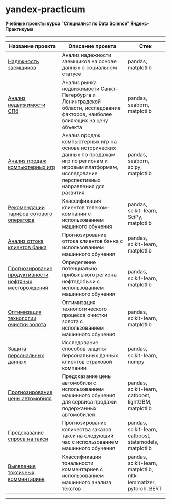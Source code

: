 # yandex-practicum
**Учебные проекты курса "Специалист по Data Science" Яндекс-Практикума**
_______
|Название проекта| Описание проекта | Cтек |
|----| --- | ----------- |
|[Надежность заемщиков](https://github.com/fedor-konovalenko/yandex-practicum/tree/main/%D0%BD%D0%B0%D0%B4%D0%B5%D0%B6%D0%BD%D0%BE%D1%81%D1%82%D1%8C%20%D0%B7%D0%B0%D0%B5%D0%BC%D1%89%D0%B8%D0%BA%D0%BE%D0%B2)| Анализ надежности заемщиков на основе данных о социальном статусе| pandas, matplotlib |
|[Анализ недвижимости СПб](https://github.com/fedor-konovalenko/yandex-practicum/tree/main/%D0%B0%D0%BD%D0%B0%D0%BB%D0%B8%D0%B7%20%D0%BD%D0%B5%D0%B4%D0%B2%D0%B8%D0%B6%D0%B8%D0%BC%D0%BE%D1%81%D1%82%D0%B8%20%D0%A1%D0%9F%D0%B1)| Анализ рынка недвижимости Санкт-Петербурга и Ленинградской области, исследование факторов, наиболее влияющих на цену объекта | pandas, seaborn, matplotlib |
|[Анализ продаж компьютерных игр](https://github.com/fedor-konovalenko/yandex-practicum/tree/main/%D0%B0%D0%BD%D0%B0%D0%BB%D0%B8%D0%B7%20%D0%BF%D1%80%D0%BE%D0%B4%D0%B0%D0%B6%20%D0%BA%D0%BE%D0%BC%D0%BF%D1%8C%D1%8E%D1%82%D0%B5%D1%80%D0%BD%D1%8B%D1%85%20%D0%B8%D0%B3%D1%80)| Анализ продаж компьютерных игр на основе исторических данных по продажам игр по регионам и игровым платформам, исследование перспективных направления для развития | pandas, seaborn, scipy, matplotlib |
|[Рекомендации тарифов сотового оператора](https://github.com/fedor-konovalenko/yandex-practicum/tree/main/ML%20%D0%B4%D0%BB%D1%8F%20%D0%B2%D1%8B%D0%B1%D0%BE%D1%80%D0%B0%20%D1%82%D0%B0%D1%80%D0%B8%D1%84%D0%B0%20%D1%81%D0%B2%D1%8F%D0%B7%D0%B8)| Классификация клиентов телеком-компании с использованием машиного обучения | pandas, scikit-learn, SciPy, matplotlib |
|[Анализ оттока клиентов банка](https://github.com/fedor-konovalenko/yandex-practicum/tree/main/ML%20%D0%B4%D0%BB%D1%8F%20%D0%B0%D0%BD%D0%B0%D0%BB%D0%B8%D0%B7%D0%B0%20%D0%BE%D1%82%D1%82%D0%BE%D0%BA%D0%B0%20%D0%BA%D0%BB%D0%B8%D0%B5%D0%BD%D1%82%D0%BE%D0%B2%20%D0%B1%D0%B0%D0%BD%D0%BA%D0%B0)|Прогнозирование оттока клиентов банка с использованием машинного обучения| pandas, scikit-learn, matplotlib | 
|[Прогнозирование продуктивности нефтяных месторождений](https://github.com/fedor-konovalenko/yandex-practicum/tree/main/ML%20%D0%B4%D0%BB%D1%8F%20%D0%BF%D1%80%D0%B5%D0%B4%D1%81%D0%BA%D0%B0%D0%B7%D0%B0%D0%BD%D0%B8%D1%8F%20%D0%BF%D1%80%D0%BE%D0%B4%D1%83%D0%BA%D1%82%D0%B8%D0%B2%D0%BD%D0%BE%D1%81%D1%82%D0%B8%20%D0%BC%D0%B5%D1%81%D1%82%D0%BE%D1%80%D0%BE%D0%B6%D0%B4%D0%B5%D0%BD%D0%B8%D1%8F%20%D0%BD%D0%B5%D1%84%D1%82%D0%B8)| Определение потенциально прибыльного региона нефтедобычи с использованием машинного обучения | pandas, scikit-learn, matplotlib|
|[Оптимизация технологии очистки золота](https://github.com/fedor-konovalenko/yandex-practicum/tree/main/ML%20%D0%B4%D0%BB%D1%8F%20%D0%BE%D0%BF%D1%82%D0%B8%D0%BC%D0%B8%D0%B7%D0%B0%D1%86%D0%B8%D0%B8%20%D1%82%D0%B5%D1%85%D0%BD%D0%BE%D0%BB%D0%BE%D0%B3%D0%B8%D0%B8%20%D0%BE%D1%87%D0%B8%D1%81%D1%82%D0%BA%D0%B8%20%D0%B7%D0%BE%D0%BB%D0%BE%D1%82%D0%B0)| Оптимизация технологического процесса очистки золота с использованием машинного обучения | pandas, scikit-learn, matplotlib|
|[Защита персональных данных](https://github.com/fedor-konovalenko/yandex-practicum/tree/main/ML%20%D0%B8%20%D0%B7%D0%B0%D1%89%D0%B8%D1%82%D0%B0%20%D0%BF%D0%B5%D1%80%D1%81%D0%BE%D0%BD%D0%B0%D0%BB%D1%8C%D0%BD%D1%8B%D1%85%20%D0%B4%D0%B0%D0%BD%D0%BD%D1%8B%D1%85)| Исследование способов защиты персональных данных клиентов страховой компании | pandas, scikit-learn, numpy|
|[Прогнозирование цены автомобиля](https://github.com/fedor-konovalenko/yandex-practicum/tree/main/ML%20%D0%B4%D0%BB%D1%8F%20%D0%BF%D1%80%D0%B5%D0%B4%D1%81%D0%BA%D0%B0%D0%B7%D0%B0%D0%BD%D0%B8%D1%8F%20%D1%86%D0%B5%D0%BD%D1%8B%20%D0%B0%D0%B2%D1%82%D0%BE%D0%BC%D0%BE%D0%B1%D0%B8%D0%BB%D1%8F)| Предсказание цены автомобиля с использованием машинного обучения для сервиса продажи подержанных автомобилей | pandas, scikit-learn, catboost, lightGBM, matplotlib|
|[Предсказание спроса на такси](https://github.com/fedor-konovalenko/yandex-practicum/tree/main/ML%20%D0%B4%D0%BB%D1%8F%20%D0%BF%D1%80%D0%B5%D0%B4%D1%81%D0%BA%D0%B0%D0%B7%D0%B0%D0%BD%D0%B8%D1%8F%20%D1%81%D0%BF%D1%80%D0%BE%D1%81%D0%B0%20%D0%BD%D0%B0%20%D1%82%D0%B0%D0%BA%D1%81%D0%B8)| Прогнозирование количества заказов такси на следующий час с использованием машинного обучения | pandas, scikit-learn, catboost, statsmodels, matplotlib|
|[Выявление токсичных комментариев](https://github.com/fedor-konovalenko/yandex-practicum/tree/main/ML%20%D0%B4%D0%BB%D1%8F%20%D0%BE%D0%BF%D1%80%D0%B5%D0%B4%D0%B5%D0%BB%D0%B5%D0%BD%D0%B8%D1%8F%20%D1%82%D0%BE%D0%BA%D1%81%D0%B8%D1%87%D0%BD%D1%8B%D1%85%20%D0%BA%D0%BE%D0%BC%D0%BC%D0%B5%D0%BD%D1%82%D0%B0%D1%80%D0%B8%D0%B5%D0%B2)| Классификация тональности комментариев с использованием машинного анализа текстов | pandas, scikit-learn, matplotlib, nltk-lemmatizer, pytorch, BERT |
_____________
